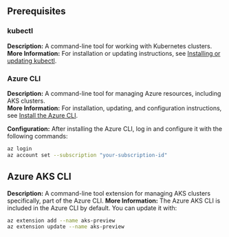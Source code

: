 ## Prerequisites

### kubectl
**Description:** A command-line tool for working with Kubernetes clusters.  
**More Information:** For installation or updating instructions, see [Installing or updating kubectl](https://kubernetes.io/docs/tasks/tools/install-kubectl/).

### Azure CLI
**Description:** A command-line tool for managing Azure resources, including AKS clusters.  
**More Information:** For installation, updating, and configuration instructions, see [Install the Azure CLI](https://docs.microsoft.com/en-us/cli/azure/install-azure-cli).

**Configuration:** After installing the Azure CLI, log in and configure it with the following commands:

```bash
az login
az account set --subscription "your-subscription-id"
```

## Azure AKS CLI
**Description:** A command-line tool extension for managing AKS clusters specifically, part of the Azure CLI.
**More Information:** The Azure AKS CLI is included in the Azure CLI by default. 
You can update it with:

```bash
az extension add --name aks-preview
az extension update --name aks-preview
```